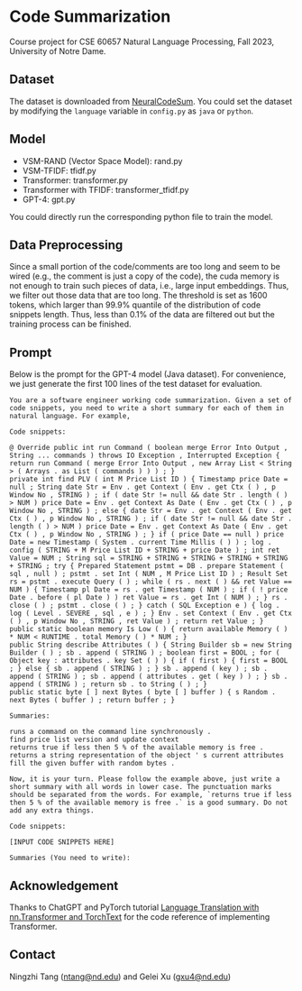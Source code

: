 # Code Summarization

Course project for CSE 60657 Natural Language Processing, Fall 2023, University of Notre Dame.

## Dataset

The dataset is downloaded from [NeuralCodeSum](https://github.com/wasiahmad/NeuralCodeSum). You could set the dataset by
modifying the `language` variable in `config.py` as `java` or `python`.

## Model

- VSM-RAND (Vector Space Model): rand.py
- VSM-TFIDF: tfidf.py
- Transformer: transformer.py
- Transformer with TFIDF: transformer_tfidf.py
- GPT-4: gpt.py

You could directly run the corresponding python file to train the model.

## Data Preprocessing

Since a small portion of the code/comments are too long and seem to be wired (e.g., the comment is just a copy of the
code), the cuda memory is not enough to train such pieces of data, i.e., large input embeddings. Thus, we filter out
those data that are too long. The threshold is set as 1600 tokens, which larger than 99.9% quantile of the distribution
of code snippets length. Thus, less than 0.1% of the data are filtered out but the training process can be finished.

## Prompt

Below is the prompt for the GPT-4 model (Java dataset). For convenience, we just generate the first 100 lines of the
test dataset for evaluation.

```
You are a software engineer working code summarization. Given a set of code snippets, you need to write a short summary for each of them in natural language. For example,

Code snippets:

@ Override public int run Command ( boolean merge Error Into Output , String ... commands ) throws IO Exception , Interrupted Exception { return run Command ( merge Error Into Output , new Array List < String > ( Arrays . as List ( commands ) ) ) ; }
private int find PLV ( int M Price List ID ) { Timestamp price Date = null ; String date Str = Env . get Context ( Env . get Ctx ( ) , p Window No , STRING ) ; if ( date Str != null && date Str . length ( ) > NUM ) price Date = Env . get Context As Date ( Env . get Ctx ( ) , p Window No , STRING ) ; else { date Str = Env . get Context ( Env . get Ctx ( ) , p Window No , STRING ) ; if ( date Str != null && date Str . length ( ) > NUM ) price Date = Env . get Context As Date ( Env . get Ctx ( ) , p Window No , STRING ) ; } if ( price Date == null ) price Date = new Timestamp ( System . current Time Millis ( ) ) ; log . config ( STRING + M Price List ID + STRING + price Date ) ; int ret Value = NUM ; String sql = STRING + STRING + STRING + STRING + STRING + STRING ; try { Prepared Statement pstmt = DB . prepare Statement ( sql , null ) ; pstmt . set Int ( NUM , M Price List ID ) ; Result Set rs = pstmt . execute Query ( ) ; while ( rs . next ( ) && ret Value == NUM ) { Timestamp pl Date = rs . get Timestamp ( NUM ) ; if ( ! price Date . before ( pl Date ) ) ret Value = rs . get Int ( NUM ) ; } rs . close ( ) ; pstmt . close ( ) ; } catch ( SQL Exception e ) { log . log ( Level . SEVERE , sql , e ) ; } Env . set Context ( Env . get Ctx ( ) , p Window No , STRING , ret Value ) ; return ret Value ; }
public static boolean memory Is Low ( ) { return available Memory ( ) * NUM < RUNTIME . total Memory ( ) * NUM ; }
public String describe Attributes ( ) { String Builder sb = new String Builder ( ) ; sb . append ( STRING ) ; boolean first = BOOL ; for ( Object key : attributes . key Set ( ) ) { if ( first ) { first = BOOL ; } else { sb . append ( STRING ) ; } sb . append ( key ) ; sb . append ( STRING ) ; sb . append ( attributes . get ( key ) ) ; } sb . append ( STRING ) ; return sb . to String ( ) ; }
public static byte [ ] next Bytes ( byte [ ] buffer ) { s Random . next Bytes ( buffer ) ; return buffer ; }

Summaries:

runs a command on the command line synchronously .
find price list version and update context
returns true if less then 5 % of the available memory is free .
returns a string representation of the object ' s current attributes
fill the given buffer with random bytes .

Now, it is your turn. Please follow the example above, just write a short summary with all words in lower case. The punctuation marks should be separated from the words. For example, `returns true if less then 5 % of the available memory is free .` is a good summary. Do not add any extra things.

Code snippets:

[INPUT CODE SNIPPETS HERE]

Summaries (You need to write):
```

## Acknowledgement

Thanks to ChatGPT and PyTorch
tutorial [Language Translation with nn.Transformer and TorchText](https://pytorch.org/tutorials/beginner/translation_transformer.html)
for the code reference of implementing Transformer.

## Contact

Ningzhi Tang (ntang@nd.edu) and Gelei Xu (gxu4@nd.edu)

